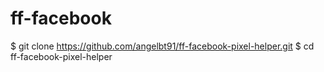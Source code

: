# ff-facebook
$ git clone https://github.com/angelbt91/ff-facebook-pixel-helper.git $ cd ff-facebook-pixel-helper
